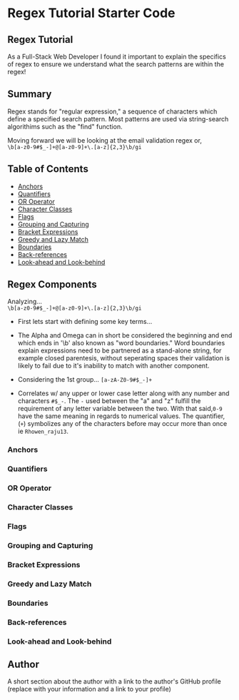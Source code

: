 # Regex Tutorial Starter Code

## Regex Tutorial

As a Full-Stack Web Developer I found it important to explain the specifics of regex to ensure we understand what the search patterns are within the regex!

## Summary

Regex stands for "regular expression," a sequence of characters which define a specified search pattern. Most patterns are used via string-search algorithims such as the "find" function.  

Moving forward we will be looking at the email validation regex or, </br> `\b[a-z0-9#$_-]+@[a-z0-9]+\.[a-z]{2,3}\b/gi`</br>

## Table of Contents

- [Anchors](#anchors)
- [Quantifiers](#quantifiers)
- [OR Operator](#or-operator)
- [Character Classes](#character-classes)
- [Flags](#flags)
- [Grouping and Capturing](#grouping-and-capturing)
- [Bracket Expressions](#bracket-expressions)
- [Greedy and Lazy Match](#greedy-and-lazy-match)
- [Boundaries](#boundaries)
- [Back-references](#back-references)
- [Look-ahead and Look-behind](#look-ahead-and-look-behind)

## Regex Components
Analyzing... </br> `\b[a-z0-9#$_-]+@[a-z0-9]+\.[a-z]{2,3}\b/gi`</br> 
- First lets start with defining some key terms... 
 - The Alpha and Omega can in short be considered the beginning and end which ends in '\b' also known as "word boundaries." Word boundaries explain expressions need to be partnered as a stand-alone string, for example closed parentesis, without seperating spaces their validation is likely to fail due to it's inability to match with another component.

- Considering the 1st group... `[a-zA-Z0-9#$_-]+` 
- Correlates w/ any upper or lower case letter along with any number and characters `#$_-`. The `-` used between the "a" and "z" fulfill the requirement of any letter variable between the two. With that said,`0-9` have the same meaning in regards to numerical values. The quantifier, (`+`) symbolizes any of the characters before may occur more than once ie `Rhowen_raju13`. 
### Anchors

### Quantifiers

### OR Operator

### Character Classes

### Flags

### Grouping and Capturing

### Bracket Expressions

### Greedy and Lazy Match

### Boundaries

### Back-references

### Look-ahead and Look-behind

## Author

A short section about the author with a link to the author's GitHub profile (replace with your information and a link to your profile)
